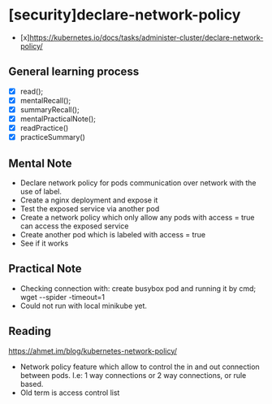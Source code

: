 # [security]declare-network-policy 

- [x]https://kubernetes.io/docs/tasks/administer-cluster/declare-network-policy/

 ## General learning process 
 - [x] read();
 - [x] mentalRecall();
 - [x] summaryRecall();
 - [x] mentalPracticalNote();
 - [x] readPractice() 
 - [x] practiceSummary()

 ## Mental Note
  - Declare network policy for pods communication over network with the use of label.
  - Create a nginx deployment and expose it
  - Test the exposed service via another pod
  - Create a network policy which only allow any pods with access = true can access the exposed service
  - Create another pod which is labeled with access = true
  - See if it works

 ## Practical Note
 - Checking connection with: create busybox pod and running it by cmd; wget --spider -timeout=1 
 - Could not run with local minikube yet.

## Reading
https://ahmet.im/blog/kubernetes-network-policy/
 - Network policy feature which allow to control the in and out connection between pods. I.e: 1 way connections or 2 way connections, or rule based.
 - Old term is access control list